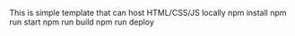 This is simple template that can host HTML/CSS/JS locally
npm install
npm run start
npm run build
npm run deploy